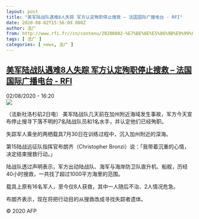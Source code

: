 ```yaml
---
layout: post
title: "美军陆战队遇难8人失踪 军方认定殉职停止搜救 – 法国国际广播电台 - RFI"
date: 2020-08-02T15:56:09.000Z
author: 法广
from: http://www.rfi.fr//cn/contenu/20200802-%E7%BE%8E%E5%86%9B%E9%99%86%E6%88%98%E9%98%9F%E9%81%87%E9%9A%BE8%E4%BA%BA%E5%A4%B1%E8%B8%AA-%E5%86%9B%E6%96%B9%E8%AE%A4%E5%AE%9A%E6%AE%89%E8%81%8C%E5%81%9C%E6%AD%A2%E6%90%9C%E6%95%91
tags: [ 法广 ]
categories: [ news, 法广 ]
---
```

<!--1596383769000-->
[美军陆战队遇难8人失踪 军方认定殉职停止搜救 – 法国国际广播电台 - RFI](http://www.rfi.fr//cn/contenu/20200802-%E7%BE%8E%E5%86%9B%E9%99%86%E6%88%98%E9%98%9F%E9%81%87%E9%9A%BE8%E4%BA%BA%E5%A4%B1%E8%B8%AA-%E5%86%9B%E6%96%B9%E8%AE%A4%E5%AE%9A%E6%AE%89%E8%81%8C%E5%81%9C%E6%AD%A2%E6%90%9C%E6%95%91)
------

<div>
<div>02/08/2020 - 16:20</div><img src="https://s.rfi.fr/media/display/3f8d0558-d4ce-11ea-8258-005056bff430/w:310/p:16x9/int0015b.200802222002.jpg"><div class="t-content__body u-clearfix"><div class="m-interstitial"></div><p>（法新社洛杉矶2日电）    美军陆战队几天前在加州附近海域发生事故，军方今天宣布停止搜寻下落不明的7名陆战队员和1名水手，并认定他们已经殉职。</p><p>    失踪军人乘坐的两栖载具7月30日在训练过程中，沉入加州附近的深海。</p><p>    第15陆战远征队指挥官布朗齐（Christopher Bronzi）说：「我带着沉重的心情，决定结束搜救行动。」</p><p>    陆战队透过声明表示，军方出动陆战队、海军与海岸防卫队直升机、船舰，历经40小时搜救，一共找了超过1000平方海里的范围。</p><p>    载具上原有16名军人，至今仅8人获救，其中一人随后不治、2人情况危急。</p><p>    布朗齐表示，现在将把行动目的从搜救改成寻找失踪者遗体。</p><p class="t-copyright">© 2020 AFP</p>        </div>
</div>
